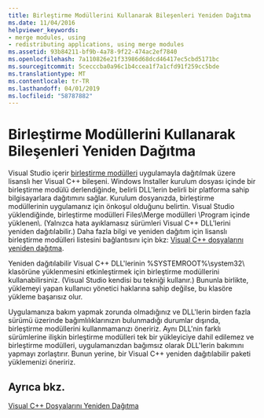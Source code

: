 ```yaml
---
title: Birleştirme Modüllerini Kullanarak Bileşenleri Yeniden Dağıtma
ms.date: 11/04/2016
helpviewer_keywords:
- merge modules, using
- redistributing applications, using merge modules
ms.assetid: 93b84211-bf9b-4a78-9f22-474ac2ef7840
ms.openlocfilehash: 7a110826e21f33986d68dcd46417ec5cbd5171bc
ms.sourcegitcommit: 5cecccba0a96c1b4ccea1f7a1cfd91f259cc5bde
ms.translationtype: MT
ms.contentlocale: tr-TR
ms.lasthandoff: 04/01/2019
ms.locfileid: "58787882"
---
```

# <a name="redistributing-components-by-using-merge-modules"></a>Birleştirme Modüllerini Kullanarak Bileşenleri Yeniden Dağıtma

Visual Studio içerir [birleştirme modülleri](/windows/desktop/Msi/about-merge-modules) uygulamayla dağıtılmak üzere lisanslı her Visual C++ bileşeni. Windows Installer kurulum dosyası içinde bir birleştirme modülü derlendiğinde, belirli DLL'lerin belirli bir platforma sahip bilgisayarlara dağıtımını sağlar. Kurulum dosyanızda, birleştirme modüllerinin uygulamanız için önkoşul olduğunu belirtin. Visual Studio yüklendiğinde, birleştirme modülleri Files\Merge modülleri \Program içinde yüklenen\\. (Yalnızca hata ayıklamasız sürümleri Visual C++ DLL'lerini yeniden dağıtılabilir.) Daha fazla bilgi ve yeniden dağıtım için lisanslı birleştirme modülleri listesini bağlantısını için bkz: [Visual C++ dosyalarını yeniden dağıtma](redistributing-visual-cpp-files.md).

Yeniden dağıtılabilir Visual C++ DLL'lerinin %SYSTEMROOT%\system32\ klasörüne yüklenmesini etkinleştirmek için birleştirme modüllerini kullanabilirsiniz. (Visual Studio kendisi bu tekniği kullanır.) Bununla birlikte, yüklemeyi yapan kullanıcı yönetici haklarına sahip değilse, bu klasöre yükleme başarısız olur.

Uygulamanıza bakım yapmak zorunda olmadığınız ve DLL'lerin birden fazla sürümü üzerinde bağımlılıklarınızın bulunmadığı durumlar dışında, birleştirme modüllerini kullanmamanızı öneririz. Aynı DLL'nin farklı sürümlerine ilişkin birleştirme modülleri tek bir yükleyiciye dahil edilemez ve birleştirme modülleri, uygulamanızdan bağımsız olarak DLL'lerin bakımını yapmayı zorlaştırır. Bunun yerine, bir Visual C++ yeniden dağıtılabilir paketi yüklemenizi öneririz.

## <a name="see-also"></a>Ayrıca bkz.

[Visual C++ Dosyalarını Yeniden Dağıtma](redistributing-visual-cpp-files.md)
